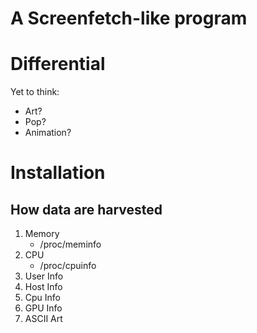 # A Screenfetch-like program

# Differential

Yet to think:
- Art?
- Pop?
- Animation?

# Installation

## How data are harvested

1. Memory
    - /proc/meminfo
2. CPU
    - /proc/cpuinfo
3. User Info
4. Host Info
5. Cpu Info
6. GPU Info
7. ASCII Art
